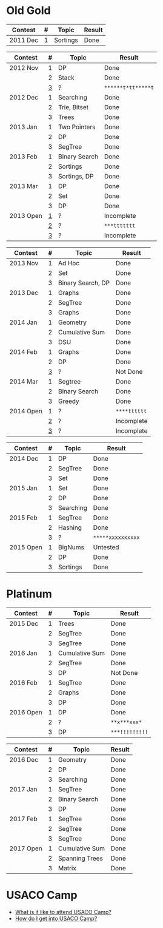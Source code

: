 # Old Gold

| Contest         | #                          | Topic            | Result                 |
| ------------- | ------------------------------------- |---------------| ---------------------- |
| 2011 Dec | 1 | Sortings | Done |

| Contest         | #                          | Topic            | Result                 |
| ------------- | ------------------------------------- |---------------| ---------------------- |
| 2012 Nov |  1 | DP | Done |
| |  2 | Stack | Done |
| |  [3](http://www.usaco.org/index.php?page=viewproblem2&cpid=195) | ? | `******t*tt*****t`|
| 2012 Dec |  1 | Searching | Done |
| |  2 | Trie, Bitset | Done |
| |  3 | Trees | Done |
| 2013 Jan |  1 | Two Pointers | Done |
| |  2 | DP | Done |
| |  3 | SegTree | Done |
| 2013 Feb |  1 | Binary Search | Done |
| |  2 | Sortings | Done |
| |  3 | Sortings, DP | Done |
| 2013 Mar |  1 | DP | Done |
| |  2 | Set | Done |
| |  3 | DP | Done |
| 2013 Open | [1](http://www.usaco.org/index.php?page=viewproblem2&cpid=285) | ? | Incomplete |
| |  [2](http://www.usaco.org/index.php?page=viewproblem2&cpid=286) | ? | `***ttttttt` |
| |  [3](http://www.usaco.org/index.php?page=viewproblem2&cpid=287) | ? | Incomplete |

| Contest         | #                          | Topic            | Result                 |
| ------------- | ------------------------------------- |---------------| ---------------------- |
| 2013 Nov |  1 | Ad Hoc | Done |
| |  2 | Set | Done |
| |  3 | Binary Search, DP | Done |
| 2013 Dec |  1 | Graphs | Done |
| |  2 | SegTree | Done |
| |  3 | Graphs | Done |
| 2014 Jan |  1 | Geometry | Done |
| |  2 | Cumulative Sum | Done |
| |  3 | DSU | Done |
| 2014 Feb |  1 | Graphs | Done |
| |  2 | DP | Done |
| |  [3](http://www.usaco.org/index.php?page=viewproblem2&cpid=402) | ? | Not Done |
| 2014 Mar |  1 | Segtree | Done |
| |  2 | Binary Search | Done |
| |  3 | Greedy | Done |
| 2014 Open |  1 | ? | `****tttttt` |
| |  [2](http://www.usaco.org/index.php?page=viewproblem2&cpid=437) | ? | Incomplete |
| |  [3](http://www.usaco.org/index.php?page=viewproblem2&cpid=438) | ? | Incomplete |

| Contest         | #                          | Topic            | Result                 |
| ------------- | ------------------------------------- |---------------| ---------------------- |
| 2014 Dec |  1 | DP | Done |
| |  2 | SegTree | Done |
| |  3 | Set | Done |
| 2015 Jan |  1 | Set | Done |
| |  2 | DP | Done |
| |  3 | Searching | Done |
| 2015 Feb |  1 | SegTree | Done |
| |  2 | Hashing | Done |
| |  3 | ? | `*****xxxxxxxxxx` |
| 2015 Open |  1 | BigNums | Untested |
| |  2 | DP | Done |
| |  3 | Sortings | Done |

# Platinum

| Contest         | #                          | Topic            | Result                 |
| ------------- | ------------------------------------- |---------------| ---------------------- |
| 2015 Dec |  1 | Trees | Done |
| |  2 | SegTree | Done |
|  |  3 | SegTree | Done |
| 2016 Jan |  1 | Cumulative Sum | Done |
|  |  2 | SegTree | Done |
||  3 | DP | Not Done |
| 2016 Feb |  1 | SegTree | Done |
| |  2 | Graphs | Done |
| |  3 | DP | Done |
| 2016 Open |  1 | DP | Done |
| |  2 | ? | `**x***xxx*` |
|  |  3 | DP | `***!!!!!!!!!` |

| Contest         | #                          | Topic            | Result                 |
| ------------- | ------------------------------------- |---------------| ---------------------- |
| 2016 Dec |  1 | Geometry | Done |
|  |  2 | DP | Done |
|  |  3 | Searching | Done |
| 2017 Jan |  1 | SegTree | Done |
| |  2 | Binary Search | Done |
| |  3 | DP | Done |
| 2017 Feb |  1 | SegTree | Done |
| |  2 | SegTree | Done |
| |  3 | SegTree | Done |
| 2017 Open |  1 | Cumulative Sum | Done |
| |  2 | Spanning Trees | Done |
| |  3 | Matrix | Done |

# USACO Camp
  * [What is it like to attend USACO Camp?](https://www.quora.com/What-is-it-like-to-attend-the-USACO-training-camp)
  * [How do I get into USACO Camp?](https://www.quora.com/How-do-I-get-into-the-USACO-training-camp)
